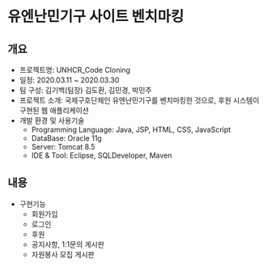 # 유엔난민기구 사이트 벤치마킹

## 개요
* 프로젝트명: UNHCR_Code Cloning
* 일정: 2020.03.11 ~ 2020.03.30
* 팀 구성: 김기백(팀장) 김도환, 김민경, 박민주
* 프로젝트 소개: 국제구호단체인 유엔난민기구를 벤치마킹한 것으로, 후원 시스템이 구현된 웹 애플리케이션 
* 개발 환경 및 사용기술
  - Programming Language: Java, JSP, HTML, CSS, JavaScript
  - DataBase: Oracle 11g
  - Server: Tomcat 8.5
  - IDE & Tool: Eclipse, SQLDeveloper, Maven
## 내용
* 구현기능
  - 회원가입
  - 로그인
  - 후원
  - 공지사항, 1:1문의 게시판
  - 자원봉사 모집 게시판 
